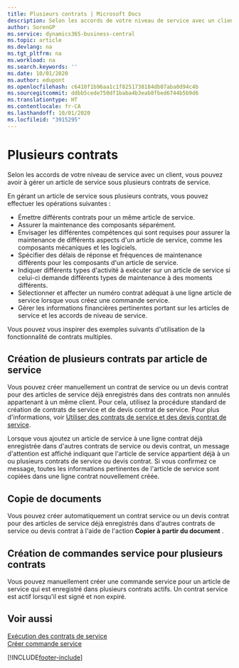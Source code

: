 ```yaml
---
title: Plusieurs contrats | Microsoft Docs
description: Selon les accords de votre niveau de service avec un client, vous pouvez avoir à gérer un article de service sous plusieurs contrats de service.
author: SorenGP
ms.service: dynamics365-business-central
ms.topic: article
ms.devlang: na
ms.tgt_pltfrm: na
ms.workload: na
ms.search.keywords: ''
ms.date: 10/01/2020
ms.author: edupont
ms.openlocfilehash: c6410f1b96aa1c1f8251738184db07aba0d94c4b
ms.sourcegitcommit: ddbb5cede750df1baba4b3eab8fbed6744b5b9d6
ms.translationtype: HT
ms.contentlocale: fr-CA
ms.lasthandoff: 10/01/2020
ms.locfileid: "3915295"
---
```

# <a name="multiple-contracts"></a>Plusieurs contrats
Selon les accords de votre niveau de service avec un client, vous pouvez avoir à gérer un article de service sous plusieurs contrats de service.  
  
En gérant un article de service sous plusieurs contrats, vous pouvez effectuer les opérations suivantes :  
  
* Émettre différents contrats pour un même article de service.  
* Assurer la maintenance des composants séparément.  
* Envisager les différentes compétences qui sont requises pour assurer la maintenance de différents aspects d'un article de service, comme les composants mécaniques et les logiciels.  
* Spécifier des délais de réponse et fréquences de maintenance différents pour les composants d'un article de service.  
* Indiquer différents types d'activité à exécuter sur un article de service si celui-ci demande différents types de maintenance à des moments différents.  
* Sélectionner et affecter un numéro contrat adéquat à une ligne article de service lorsque vous créez une commande service.  
* Gérer les informations financières pertinentes portant sur les articles de service et les accords de niveau de service.  
  
Vous pouvez vous inspirer des exemples suivants d'utilisation de la fonctionnalité de contrats multiples.  
  
## <a name="creating-multiple-contracts-per-service-item"></a>Création de plusieurs contrats par article de service  
Vous pouvez créer manuellement un contrat de service ou un devis contrat pour des articles de service déjà enregistrés dans des contrats non annulés appartenant à un même client. Pour cela, utilisez la procédure standard de création de contrats de service et de devis contrat de service. Pour plus d'informations, voir [Utiliser des contrats de service et des devis contrat de service](service-how-to-create-service-contracts-and-service-contract-quotes.md).  
  
Lorsque vous ajoutez un article de service à une ligne contrat déjà enregistrée dans d'autres contrats de service ou devis contrat, un message d'attention est affiché indiquant que l'article de service appartient déjà à un ou plusieurs contrats de service ou devis contrat. Si vous confirmez ce message, toutes les informations pertinentes de l'article de service sont copiées dans une ligne contrat nouvellement créée.  
  
## <a name="copying-documents"></a>Copie de documents  
Vous pouvez créer automatiquement un contrat service ou un devis contrat pour des articles de service déjà enregistrés dans d'autres contrats de service ou devis contrat à l'aide de l'action **Copier à partir du document** .  
  
## <a name="creating-service-orders-for-multiple-contracts"></a>Création de commandes service pour plusieurs contrats  
Vous pouvez manuellement créer une commande service pour un article de service qui est enregistré dans plusieurs contrats actifs. Un contrat service est actif lorsqu'il est signé et non expiré.  
  
## <a name="see-also"></a>Voir aussi  
[Exécution des contrats de service](service-fulfill-service-contracts.md)  
[Créer commande service](service-how-to-create-service-orders.md)  


[!INCLUDE[footer-include](includes/footer-banner.md)]